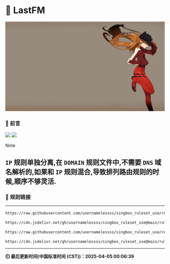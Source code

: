 
# 🧸 LastFM
![](https://raw.githubusercontent.com/usernamelessss/picture-bed/main/images/202504042256831.jpg)
### 📣 前言
![](https://shields.io/badge/-移除重复规则-ff69b4) ![](https://shields.io/badge/-IP&nbsp;规则单独存放不与&nbsp;DOMAIN&nbsp;等混合-green)
> [!NOTE]
**`IP` 规则单独分离,在 `DOMAIN` 规则文件中,不需要 `DNS` 域名解析的,如果和 `IP` 规则混合,导致排列路由规则的时候,顺序不够灵活.**
---

###  🔗 规则链接
---

```url
https://raw.githubusercontent.com/usernamelessss/singbox_ruleset_use/refs/heads/main/rule/LastFM/LastFM_No_IP.json
```

```url
https://cdn.jsdelivr.net/gh/usernamelessss/singbox_ruleset_use@main/rule/LastFM/LastFM_No_IP.json
```

```url
https://raw.githubusercontent.com/usernamelessss/singbox_ruleset_use/refs/heads/main/rule/LastFM/LastFM_No_IP.srs
```

```url
https://cdn.jsdelivr.net/gh/usernamelessss/singbox_ruleset_use@main/rule/LastFM/LastFM_No_IP.srs
```

---
**⏲️ 最后更新时间(中国标准时间 (CST))：2025-04-05 00:06:39**